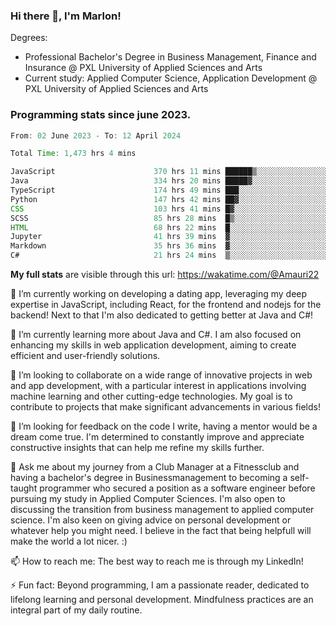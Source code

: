 
### Hi there 👋, I'm Marlon!

Degrees: 
- Professional Bachelor's Degree in Business Management, Finance and Insurance @ PXL University of Applied Sciences and Arts
- Current study: Applied Computer Science, Application Development @ PXL University of Applied Sciences and Arts

### Programming stats since june 2023.
<!--START_SECTION:waka-->

```java
From: 02 June 2023 - To: 12 April 2024

Total Time: 1,473 hrs 4 mins

JavaScript                      370 hrs 11 mins ██████▒░░░░░░░░░░░░░░░░░░   25.07 %
Java                            334 hrs 20 mins █████▓░░░░░░░░░░░░░░░░░░░   22.64 %
TypeScript                      174 hrs 49 mins ███░░░░░░░░░░░░░░░░░░░░░░   11.84 %
Python                          147 hrs 42 mins ██▓░░░░░░░░░░░░░░░░░░░░░░   10.00 %
CSS                             103 hrs 41 mins █▓░░░░░░░░░░░░░░░░░░░░░░░   07.02 %
SCSS                            85 hrs 28 mins  █▒░░░░░░░░░░░░░░░░░░░░░░░   05.79 %
HTML                            68 hrs 22 mins  █░░░░░░░░░░░░░░░░░░░░░░░░   04.63 %
Jupyter                         41 hrs 39 mins  ▓░░░░░░░░░░░░░░░░░░░░░░░░   02.82 %
Markdown                        35 hrs 36 mins  ▓░░░░░░░░░░░░░░░░░░░░░░░░   02.41 %
C#                              21 hrs 24 mins  ▒░░░░░░░░░░░░░░░░░░░░░░░░   01.45 %
```

<!--END_SECTION:waka-->
**My full stats** are visible through this url: https://wakatime.com/@Amauri22



🔭 I’m currently working on developing a dating app, leveraging my deep expertise in JavaScript, including React, for the frontend and nodejs for the backend! Next to that I'm also dedicated to getting better at Java and C#!

🌱 I’m currently learning more about Java and C#. I am also focused on enhancing my skills in web application development, aiming to create efficient and user-friendly solutions.

👯 I’m looking to collaborate on a wide range of innovative projects in web and app development, with a particular interest in applications involving machine learning and other cutting-edge technologies. My goal is to contribute to projects that make significant advancements in various fields!

🤔 I’m looking for feedback on the code I write, having a mentor would be a dream come true. I'm determined to constantly improve and appreciate constructive insights that can help me refine my skills further.

💬 Ask me about my journey from a Club Manager at a Fitnessclub and having a bachelor's degree in Businessmanagement to becoming a self-taught programmer who secured a position as a software engineer before pursuing my study in Applied Computer Sciences. I'm also open to discussing the transition from business management to applied computer science. I'm also keen on giving advice on personal development or whatever help you might need. I believe in the fact that being helpfull will make the world a lot nicer. :)

📫 How to reach me: The best way to reach me is through my LinkedIn!

⚡ Fun fact: Beyond programming, I am a passionate reader, dedicated to lifelong learning and personal development. Mindfulness practices are an integral part of my daily routine.


